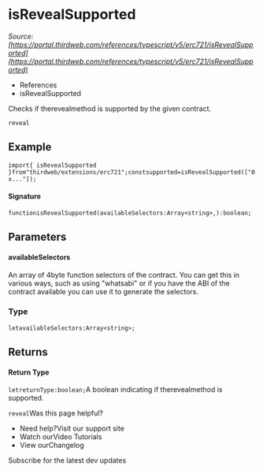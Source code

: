 # isRevealSupported

*Source: [https://portal.thirdweb.com/references/typescript/v5/erc721/isRevealSupported](https://portal.thirdweb.com/references/typescript/v5/erc721/isRevealSupported)*

* References
* isRevealSupported

Checks if therevealmethod is supported by the given contract.

`reveal`
## Example

`import{ isRevealSupported }from"thirdweb/extensions/erc721";constsupported=isRevealSupported(["0x..."]);`
#### Signature

`functionisRevealSupported(availableSelectors:Array<string>,):boolean;`
## Parameters

#### availableSelectors

An array of 4byte function selectors of the contract. You can get this in various ways, such as using "whatsabi" or if you have the ABI of the contract available you can use it to generate the selectors.

### Type

`letavailableSelectors:Array<string>;`
## Returns

#### Return Type

`letreturnType:boolean;`A boolean indicating if therevealmethod is supported.

`reveal`Was this page helpful?

* Need help?Visit our support site
* Watch ourVideo Tutorials
* View ourChangelog

Subscribe for the latest dev updates

